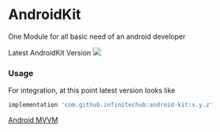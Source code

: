 # AndroidKit
One Module for all basic need of an android developer

Latest AndroidKit Version [![](https://jitpack.io/v/infinitechub/android-kit.svg)](https://jitpack.io/#infinitechub/android-kit)

### Usage

For integration, at this point latest version looks like

```groovy
implementation 'com.github.infinitechub:android-kit:x.y.z'
```

[Android MVVM](https://github.com/MustahsanJunaid/AndroidMVVM)
